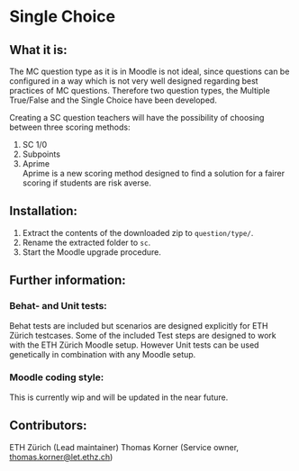 # Single Choice

## What it is:
The MC question type as it is in Moodle is not ideal, since questions can be configured in a way which is not very well designed
regarding best practices of MC questions. 
Therefore two question types, the Multiple True/False and the Single Choice have been developed.

Creating a SC question teachers will have the possibility of choosing between three scoring methods:
1. SC 1/0
1. Subpoints
1. Aprime<br/>Aprime is a new scoring method designed to find a solution for a fairer scoring if students are risk averse.

## Installation:
1. Extract the contents of the downloaded zip to `question/type/`.
1. Rename the extracted folder to `sc`.
1. Start the Moodle upgrade procedure.

## Further information:
### Behat- and Unit tests:
Behat tests are included but scenarios are designed explicitly for ETH Zürich testcases.
Some of the included Test steps are designed to work with the ETH Zürich Moodle setup.
However Unit tests can be used genetically in combination with any Moodle setup.

### Moodle coding style:
This is currently wip and will be updated in the near future.
 
## Contributors:
ETH Zürich (Lead maintainer)
Thomas Korner (Service owner, thomas.korner@let.ethz.ch)
